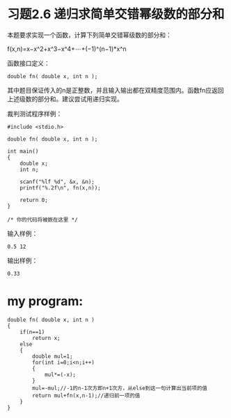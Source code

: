 习题2.6 递归求简单交错幂级数的部分和
==
本题要求实现一个函数，计算下列简单交错幂级数的部分和：

f(x,n)=x−x^2+x^3−x^4+⋯+(−1)^(n−1)*x^n 

函数接口定义：
```
double fn( double x, int n );
```
其中题目保证传入的n是正整数，并且输入输出都在双精度范围内。函数fn应返回上述级数的部分和。建议尝试用递归实现。

裁判测试程序样例：
```
#include <stdio.h>

double fn( double x, int n );

int main()
{
    double x;
    int n;

    scanf("%lf %d", &x, &n);
    printf("%.2f\n", fn(x,n));

    return 0;
}

/* 你的代码将被嵌在这里 */
```
输入样例：
```
0.5 12
```
输出样例：
```
0.33
```
my program:
==
```
double fn( double x, int n )
{
    if(n==1)
        return x;
    else
    {
        double mul=1;
        for(int i=0;i<n;i++)
        {
            mul*=(-x);
        }
        mul=-mul;//-1的n-1次方即n+1次方，从else到这一句计算出当前项的值
        return mul+fn(x,n-1);//递归前一项的值
    }
}
```
